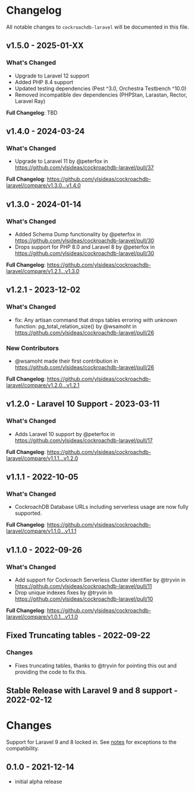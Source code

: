 # Changelog

All notable changes to `cockroachdb-laravel` will be documented in this file.

## v1.5.0 - 2025-01-XX

### What's Changed

* Upgrade to Laravel 12 support
* Added PHP 8.4 support
* Updated testing dependencies (Pest ^3.0, Orchestra Testbench ^10.0)
* Removed incompatible dev dependencies (PHPStan, Larastan, Rector, Laravel Ray)

**Full Changelog**: TBD

## v1.4.0 - 2024-03-24

### What's Changed

* Upgrade to Laravel 11 by @peterfox in https://github.com/ylsideas/cockroachdb-laravel/pull/37

**Full Changelog**: https://github.com/ylsideas/cockroachdb-laravel/compare/v1.3.0...v1.4.0

## v1.3.0 - 2024-01-14

### What's Changed

* Added Schema Dump functionality by @peterfox in https://github.com/ylsideas/cockroachdb-laravel/pull/30
* Drops support for PHP 8.0 and Laravel 8 by @peterfox in https://github.com/ylsideas/cockroachdb-laravel/pull/30

**Full Changelog**: https://github.com/ylsideas/cockroachdb-laravel/compare/v1.2.1...v1.3.0

## v1.2.1 - 2023-12-02

### What's Changed

* fix: Any artisan command that drops tables erroring with unknown function: pg_total_relation_size() by @wsamoht in https://github.com/ylsideas/cockroachdb-laravel/pull/26

### New Contributors

* @wsamoht made their first contribution in https://github.com/ylsideas/cockroachdb-laravel/pull/26

**Full Changelog**: https://github.com/ylsideas/cockroachdb-laravel/compare/v1.2.0...v1.2.1

## v1.2.0 - Laravel 10 Support - 2023-03-11

### What's Changed

- Adds Laravel 10 support by @peterfox in https://github.com/ylsideas/cockroachdb-laravel/pull/17

**Full Changelog**: https://github.com/ylsideas/cockroachdb-laravel/compare/v1.1.1...v1.2.0

## v1.1.1 - 2022-10-05

### What's Changed

- CockroachDB Database URLs including serverless usage are now fully supported.

**Full Changelog**: https://github.com/ylsideas/cockroachdb-laravel/compare/v1.1.0...v1.1.1

## v1.1.0 - 2022-09-26

### What's Changed

- Add support for Cockroach Serverless Cluster identifier by @tryvin in https://github.com/ylsideas/cockroachdb-laravel/pull/11
- Drop unique indexes fixes by @tryvin in https://github.com/ylsideas/cockroachdb-laravel/pull/10

**Full Changelog**: https://github.com/ylsideas/cockroachdb-laravel/compare/v1.0.1...v1.1.0

## Fixed Truncating tables - 2022-09-22

### Changes

- Fixes truncating tables, thanks to @tryvin for pointing this out and providing the code to fix this.

## Stable Release with Laravel 9 and 8 support - 2022-02-12

# Changes

Support for Laravel 9 and 8 locked in. See [notes](./README.md#notes) for exceptions to the compatibility.

## 0.1.0 - 2021-12-14

- initial alpha release
